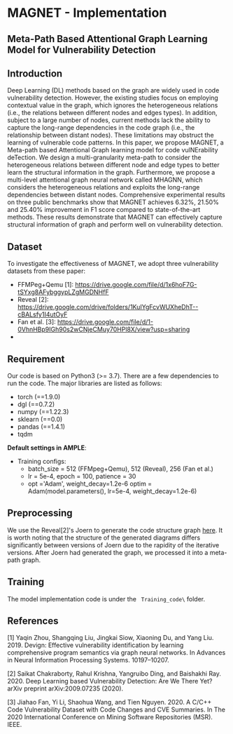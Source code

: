 # MAGNET - Implementation
## Meta-Path Based Attentional Graph Learning Model for Vulnerability Detection

## Introduction
Deep Learning (DL) methods based on the graph are widely used in code vulnerability detection. However, the existing studies focus on employing contextual value in the graph, which ignores the heterogeneous relations (i.e., the relations between different nodes and edges types). In addition, subject to a large number of nodes, current methods lack the ability to capture the long-range dependencies in the code graph (i.e., the relationship between distant nodes). These limitations may obstruct the learning
of vulnerable code patterns. In this paper, we propose MAGNET, a Meta-path based Attentional Graph learning model for code vulNErability deTection. We design a multi-granularity meta-path to consider the heterogeneous relations between different node and edge types to better learn the structural information in the graph. Furthermore, we propose a multi-level attentional graph neural network called MHAGNN, which considers the heterogeneous relations and exploits the long-range dependencies between distant nodes. Comprehensive experimental results on three public benchmarks show that MAGNET achieves 6.32%, 21.50% and 25.40% improvement in F1 score compared to state-of-the-art methods. These results demonstrate that MAGNET can effectively capture structural information of graph and perform well on vulnerability detection.

## Dataset
To investigate the effectiveness of MAGNET, we adopt three vulnerability datasets from these paper: 
* FFMPeg+Qemu [1]: https://drive.google.com/file/d/1x6hoF7G-tSYxg8AFybggypLZgMGDNHfF
* Reveal [2]: https://drive.google.com/drive/folders/1KuIYgFcvWUXheDhT--cBALsfy1I4utOyF
* Fan et al. [3]: <https://drive.google.com/file/d/1-0VhnHBp9IGh90s2wCNjeCMuy70HPl8X/view?usp=sharing>
* 
## Requirement
Our code is based on Python3 (>= 3.7). There are a few dependencies to run the code. The major libraries are listed as follows:
* torch  (==1.9.0)
* dgl  (==0.7.2)
* numpy  (==1.22.3)
* sklearn  (==0.0)
* pandas  (==1.4.1)
* tqdm

**Default settings in AMPLE**:
* Training configs: 
    * batch_size = 512 (FFMpeg+Qemu), 512 (Reveal), 256 (Fan et al.) 
    * lr = 5e-4, epoch = 100, patience = 30
    * opt ='Adam', weight_decay=1.2e-6
optim = Adam(model.parameters(), lr=5e-4, weight_decay=1.2e-6)

## Preprocessing
We use the Reveal[2]'s Joern to generate the code structure graph [here](https://github.com/VulDetProject/ReVeal). It is worth noting that the structure of the generated diagrams differs significantly between versions of Joern due to the rapidity of the iterative versions. After Joern had generated the graph, we processed it into a meta-path graph.

## Training
The model implementation code is under the ``` Training_code\``` folder. 


## References

[1] Yaqin Zhou, Shangqing Liu, Jingkai Siow, Xiaoning Du, and Yang Liu. 2019. Devign: Effective vulnerability identification by learning comprehensive program semantics via graph neural networks. In Advances in Neural Information Processing Systems. 10197–10207.

[2] Saikat Chakraborty, Rahul Krishna, Yangruibo Ding, and Baishakhi Ray. 2020. Deep Learning based Vulnerability Detection: Are We There Yet? arXiv preprint arXiv:2009.07235 (2020).

[3] Jiahao Fan, Yi Li, Shaohua Wang, and Tien Nguyen. 2020. A C/C++ Code Vulnerability Dataset with Code Changes and CVE Summaries. In The 2020 International Conference on Mining Software Repositories (MSR). IEEE.
